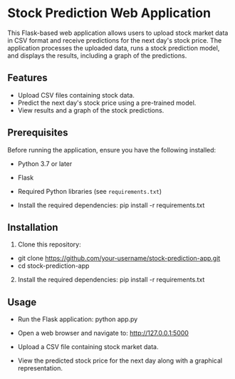 # Stock Prediction Web Application

This Flask-based web application allows users to upload stock market data in CSV format and receive predictions for the next day's stock price. The application processes the uploaded data, runs a stock prediction model, and displays the results, including a graph of the predictions.

## Features
- Upload CSV files containing stock data.
- Predict the next day's stock price using a pre-trained model.
- View results and a graph of the stock predictions.

## Prerequisites
Before running the application, ensure you have the following installed:
- Python 3.7 or later
- Flask
- Required Python libraries (see `requirements.txt`)

- Install the required dependencies:
pip install -r requirements.txt

## Installation
1. Clone this repository:
- git clone https://github.com/your-username/stock-prediction-app.git
- cd stock-prediction-app
2. Install the required dependencies:
 pip install -r requirements.txt

## Usage
- Run the Flask application:
python app.py

- Open a web browser and navigate to:
http://127.0.0.1:5000

- Upload a CSV file containing stock market data.

- View the predicted stock price for the next day along with a graphical representation.


